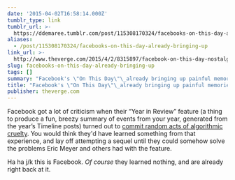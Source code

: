```yaml
---
date: '2015-04-02T16:58:14.000Z'
tumblr_type: link
tumblr_url: >-
  https://ddemaree.tumblr.com/post/115308170324/facebooks-on-this-day-already-bringing-up
aliases:
  - /post/115308170324/facebooks-on-this-day-already-bringing-up
link_url: >-
  http://www.theverge.com/2015/4/2/8315897/facebook-on-this-day-nostalgia-app-bringing-back-painful-memories
slug: facebooks-on-this-day-already-bringing-up
tags: []
summary: "Facebook's \"On This Day\"\_already bringing up painful memories"
title: "Facebook's \"On This Day\"\_already bringing up painful memories"
publisher: theverge.com
---
```


<p>Facebook got a lot of criticism when their&nbsp;“Year in Review” feature (a thing to produce a fun, breezy summary of events from your year, generated from the year’s Timeline posts) turned out to <a href="http://meyerweb.com/eric/thoughts/2014/12/24/inadvertent-algorithmic-cruelty/">commit random acts of algorithmic cruelty</a>. You would think they'd have learned something from that experience, and lay off attempting a sequel until they could somehow solve the problems Eric Meyer and others had with the feature.</p><p>Ha ha j/k this is Facebook. <i>Of course</i>&nbsp;they learned nothing, and are already right back at it.</p>